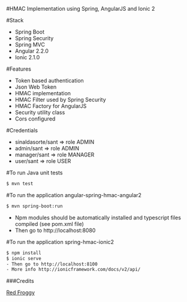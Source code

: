 #HMAC Implementation using Spring, AngularJS and Ionic 2

#Stack
- Spring Boot
- Spring Security
- Spring MVC
- Angular 2.2.0
- Ionic 2.1.0

#Features
- Token based authentication
- Json Web Token
- HMAC implementation
- HMAC Filter used by Spring Security
- HMAC Factory for AngularJS
- Security utility class
- Cors configured

#Credentials
- sinaldasorte/sant => role ADMIN
- admin/sant => role ADMIN
- manager/sant => role MANAGER
- user/sant => role USER

#To run Java unit tests
````bash
$ mvn test
````

#To run the application angular-spring-hmac-angular2
````bash
$ mvn spring-boot:run
````
- Npm modules should be automatically installed and typescript files compiled (see pom.xml file)
- Then go to http://localhost:8080

#To run the application spring-hmac-ionic2
````bash
$ npm install
$ ionic serve
- Then go to http://localhost:8100
- More info http://ionicframework.com/docs/v2/api/
````

###Credits

[Red Froggy](https://github.com/RedFroggy)

